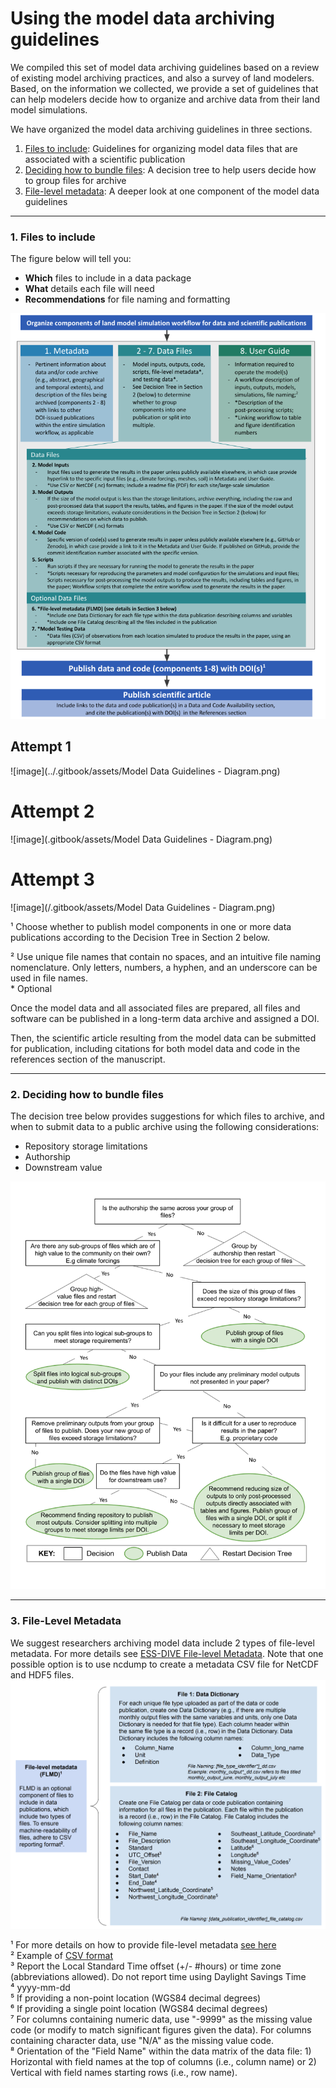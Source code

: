 # Using the model data archiving guidelines

We compiled this set of model data archiving guidelines based on a review of existing model archiving practices, and also a survey of land modelers. Based, on the information we collected, we provide a set of guidelines that can help modelers decide how to organize and archive data from their land model simulations.

We have organized the model data archiving guidelines in three sections.  
1. [Files to include](#1-files-to-include): Guidelines for organizing model data files that are associated with a scientific publication  
2. [Deciding how to bundle files](#2-deciding-how-to-bundle-files): A decision tree to help users decide how to group files for archive
3. [File-level metadata](#3-file-level-metadata): A deeper look at one component of the model data guidelines  

---

### 1. Files to include  

The figure below will tell you:   
- **Which** files to include in a data package  
- **What** details each file will need  
- **Recommendations** for file naming and formatting   

![Recommended guidelines for publicly archiving land model data and code associated with journal articles to enhance their usability and enable data synthesis. (image from Simmonds et al 2021)](https://github.com/ess-dive-community/essdive-model-data-archiving-guidelines/blob/d92fbf37203549ba366f45bee98b3f96cb7dfc3b/.gitbook/assets/Model%20Data%20Guidelines%20-%20Diagram.png)

## Attempt 1
![image](../.gitbook/assets/Model Data Guidelines - Diagram.png)


# Attempt 2
![image](.gitbook/assets/Model Data Guidelines - Diagram.png)

# Attempt 3
![image](/.gitbook/assets/Model Data Guidelines - Diagram.png)

&#185; Choose whether to publish model components in one or more data publications according to the Decision Tree in Section 2 below.

&#178; Use unique file names that contain no spaces, and an intuitive file naming nomenclature. Only letters, numbers, a hyphen, and an underscore can be used in file names.  
&#42; Optional

Once the model data and all associated files are prepared, all files and software can be published in a long-term data archive and assigned a DOI. 

Then, the scientific article resulting from the model data can be submitted for publication, including citations for both model data and code in the references section of the manuscript.

---  
### 2. Deciding how to bundle files  

The decision tree below provides suggestions for which files to archive, and when to submit data to a public archive using the following considerations:  
- Repository storage limitations
- Authorship
- Downstream value

![Decision tree that can help users decide whic files to bundle together and archive for their models](https://github.com/ess-dive-community/essdive-model-data-archiving-guidelines/blob/b4bc588fe94ee8120c18bbbbc3965a993bd3f9aa/Model%20Data%20Guidelines%20-%20Decision%20tree.png)

--- 
### 3. File-Level Metadata   

We suggest researchers archiving model data include 2 types of file-level metadata. For more details see [ESS-DIVE File-level Metadata](https://github.com/ess-dive-community/essdive-file-level-metadata). Note that one possible option is to use ncdump to create a metadata CSV file for NetCDF and HDF5 files. 
![Diagram showing the different components of file-level metadata that can be uploaded as part of a complete data package](https://github.com/ess-dive-community/essdive-model-data-archiving-guidelines/blob/b4bc588fe94ee8120c18bbbbc3965a993bd3f9aa/Model%20Data%20Guidelines%20-%20FLMD.png)  

&#185; For more details on how to provide file-level metadata [see here](https://github.com/ess-dive-community/essdive-file-level-metadata)  
&#178; Example of [CSV format](https://github.com/ess-dive-community/essdive-csv-structure)  
&#179; Report the Local Standard Time offset (+/- #hours) or time zone (abbreviations allowed). Do not report time using Daylight Savings Time  
&#8308; yyyy-mm-dd  
&#8309; If providing a non-point location (WGS84 decimal degrees)  
&#8310; If providing a single point location (WGS84 decimal degrees)  
&#8311; For columns containing numeric data, use "-9999" as the missing value code (or modify to match significant figures given the data). For columns containing character data, use "N/A" as the missing value code.  
&#8312; Orientation of the "Field Name" within the data matrix of the data file: 1) Horizontal with field names at the top of columns (i.e., column name) or 2) Vertical with field names starting rows (i.e., row name).

